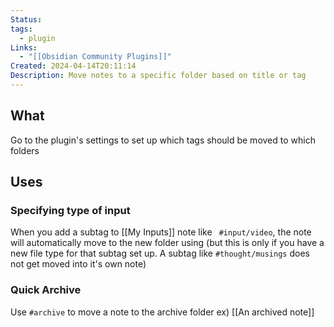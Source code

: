 ```yaml
---
Status: 
tags:
  - plugin
Links:
  - "[[Obsidian Community Plugins]]"
Created: 2024-04-14T20:11:14
Description: Move notes to a specific folder based on title or tag
---
```

## What
Go to the plugin's settings to set up which tags should be moved to which folders
## Uses
### Specifying type of input
When you add a subtag to [[My Inputs]] note like ` #input/video`, the note will automatically move to the new folder using (but this is only if you have a new file type for that subtag set up. A subtag like `#thought/musings` does not get moved into it's own note)

### Quick Archive

Use `#archive` to move a note to the archive folder
ex) [[An archived note]]

